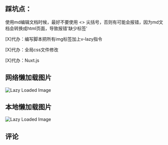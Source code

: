 ## 踩坑点：
使用md编辑文档时候，最好不要使用 <> 尖括号，否则有可能会报错，因为md文档会转换成html页面，导致报错'缺少标签'

[X]代办：编写脚本把所有img标签加上v-lazy指令

[X]代办：全局css文件修改

[X]代办：Nuxt.js

<!-- <img src='http://squv82ws7.hd-bkt.clouddn.com/wordxhj.gif' alt="实际图片" /> -->
## 网络懒加载图片
<img v-lazy="'http://squv82ws7.hd-bkt.clouddn.com/background.png'" alt="Lazy Loaded Image" />

## 本地懒加载图片
<img v-lazy="'public/background.png'" alt="Lazy Loaded Image" />



<!-- <img src="/public/background.png" alt=""> -->
## 评论
<Giscus />